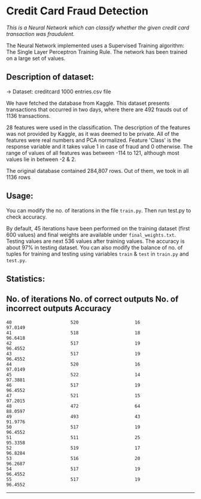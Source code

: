 # Credit Card Fraud Detection

*This is a Neural Network which can classify whether the given credit card transaction was fraudulent.*

The Neural Network implemented uses a Supervised Training algorithm: The Single Layer Perceptron Training Rule. The network has been trained on a large set of values.

## Description of dataset:

-> Dataset: creditcard 1000 entries.csv file

We have fetched the database from Kaggle. This dataset presents transactions that occurred in two days, where there are 492 frauds out of 1136 transactions.

28 features were used in the classification. The description of the features was not provided by Kaggle, as it was deemed to be private. All of the features were real numbers and PCA normalized. Feature 'Class' is the response variable and it takes value 1 in case of fraud and 0 otherwise. The range of values of all features was between -114 to 121, although most values lie in between -2 & 2.

The original database contained 284,807 rows. Out of them, we took in all 1136 rows

## Usage:

You can modify the no. of iterations in the file `train.py`. Then run test.py to check accuracy.

By default, 45 iterations have been performed on the training dataset (first 600 values) and final weights are available under `final_weights.txt`.
Testing values are next 536 values after training values. The accuracy is about 97% in testing dataset.
You can also modify the balance of no. of tuples for training and testing using variables `train` & `test` in `train.py` and `test.py`.

## Statistics:

No. of iterations   No. of correct outputs  No. of incorrect outputs  Accuracy
----------------------------------------------------------------------------------    
    40	                    520	                    16	              97.0149
    41	                    518	                    18	              96.6418
    42	                    517	                    19	              96.4552
    43	                    517	                    19	              96.4552
    44	                    520	                    16	              97.0149
    45	                    522	                    14	              97.3881
    46	                    517	                    19	              96.4552
    47	                    521                 	15	              97.2015
    48	                    472	                    64	              88.0597
    49	                    493	                    43	              91.9776
    50	                    517                 	19	              96.4552
    51	                    511	                    25	              95.3358
    52	                    519	                    17	              96.8284
    53	                    516	                    20	              96.2687
    54	                    517                 	19	              96.4552
    55	                    517	                    19	              96.4552
-----------------------------------------------------------------------------------
